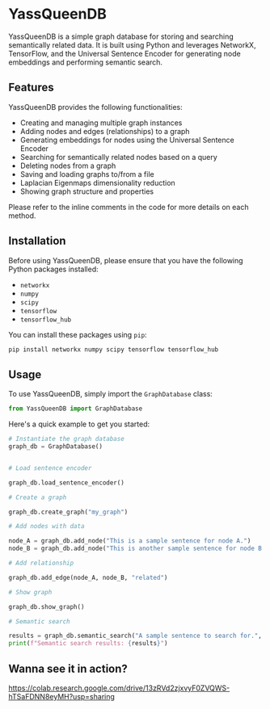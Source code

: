 # YassQueenDB

YassQueenDB is a simple graph database for storing and searching semantically related data. It is built using Python and leverages NetworkX, TensorFlow, and the Universal Sentence Encoder for generating node embeddings and performing semantic search.

## Features

YassQueenDB provides the following functionalities:

* Creating and managing multiple graph instances
* Adding nodes and edges (relationships) to a graph
* Generating embeddings for nodes using the Universal Sentence Encoder
* Searching for semantically related nodes based on a query
* Deleting nodes from a graph
* Saving and loading graphs to/from a file
* Laplacian Eigenmaps dimensionality reduction
* Showing graph structure and properties

Please refer to the inline comments in the code for more details on each method.

## Installation

Before using YassQueenDB, please ensure that you have the following Python packages installed:

* `networkx`
* `numpy`
* `scipy`
* `tensorflow`
* `tensorflow_hub`

You can install these packages using `pip`:

```bash
pip install networkx numpy scipy tensorflow tensorflow_hub
```

## Usage

To use YassQueenDB, simply import the `GraphDatabase` class:

```python
from YassQueenDB import GraphDatabase
```

Here's a quick example to get you started:

```python
# Instantiate the graph database
graph_db = GraphDatabase()


# Load sentence encoder

graph_db.load_sentence_encoder()

# Create a graph

graph_db.create_graph("my_graph")

# Add nodes with data

node_A = graph_db.add_node("This is a sample sentence for node A.")
node_B = graph_db.add_node("This is another sample sentence for node B.")

# Add relationship

graph_db.add_edge(node_A, node_B, "related")

# Show graph

graph_db.show_graph()

# Semantic search

results = graph_db.semantic_search("A sample sentence to search for.", top_k=1)
print(f"Semantic search results: {results}")
```

## Wanna see it in action?
https://colab.research.google.com/drive/13zRVd2zjxvyF0ZVQWS-hTSaFDNN8eyMH?usp=sharing
